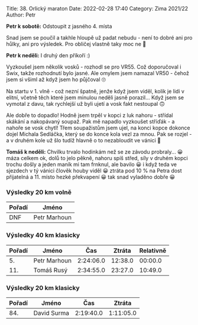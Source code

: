 Title: 38. Orlický maraton
Date: 2022-02-28 17:40
Category: Zima 2021/22
Author: Petr

**Petr k sobotě:** Odstoupit z jasného 4. místa

Snad jsem se poučil a takhle hloupě už padat nebudu - není to dobré ani pro hůlky, ani pro výsledek. Pro obličej vlastně taky moc ne 🤔

**Petr k neděli:** I druhý den příkoří :)

Vyzkoušel jsem několik vosků - rozhodl se pro VR55. Což doporučoval i Swix, takže rozhodnutí bylo jasné. Ale omylem jsem namazal VR50 - čehož jsem si všiml až když jsem ho půjčoval 🙄

Na startu v 1. vlně - což nezní špatně, jenže když jsem viděl, kolik je lidi v elitní, včetně těch které jsem minulou neděli jasně porazil... Když jsem se vymotal z davu, tak rychlejší už byli ujetí a vosk fakt nestoupal 🙃

Ale dobře to dopadlo! Hodně jsem trpěl v kopci z luk nahoru - střídal skákání a nakopávaný soupaž. Pak mě napadlo vyzkoušet stříďák - a nahoře se vosk chytl! Třem soupažistům jsem ujel, na konci kopce dokonce dojel Michala Sedláčka, který se do konce kola vezl za mnou. Pak se rozjel - a v druhém kole už šlo tudíž hlavně o to nezabloudit ve vánici 🙂

**Tomáš k neděli:** Chvilku trvalo hodinkám než se ze závodu probraly... 😀 máza celkem ok, dolů to jelo pěkně, nahoru spíš střed, síly v druhém kopci trochu došly a jeden maník mi tam frnknul, ale bavilo 😀 i když teda ve sjezdech v tý vánici člověk houby viděl 😀 ztráta pod 10 % na Petra dost přijatelná a 11. místo hezké překvapení 😀 tak snad vyladěno dobře 😀

### Výsledky 20 km volně

| Pořadí | Jméno        |
|--------|--------------|
| DNF    | Petr Marhoun |


### Výsledky 40 km klasicky

| Pořadí | Jméno        | Čas       | Ztráta  | Relativně |
|--------|--------------|-----------|---------|-----------|
| 5.     | Petr Marhoun | 2:24:06.0 | 12:38.0 | 00:00.0   |
| 11.    | Tomáš Rusý   | 2:34:55.0 | 23:27.0 | 10:49.0   |

### Výsledky 20 km klasicky

| Pořadí | Jméno       | Čas       | Ztráta    |
|--------|-------------|-----------|-----------|
| 84.    | David Surma | 2:19:40.0 | 1:11:05.0 |
